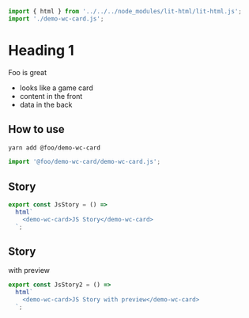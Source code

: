 ```js script
import { html } from '../../../node_modules/lit-html/lit-html.js';
import './demo-wc-card.js';
```

# Heading 1

Foo is great

- looks like a game card
- content in the front
- data in the back

## How to use

```bash
yarn add @foo/demo-wc-card
```

```js
import '@foo/demo-wc-card/demo-wc-card.js';
```

## Story

```js story
export const JsStory = () =>
  html`
    <demo-wc-card>JS Story</demo-wc-card>
  `;
```

## Story

with preview

```js preview-story
export const JsStory2 = () =>
  html`
    <demo-wc-card>JS Story with preview</demo-wc-card>
  `;
```
